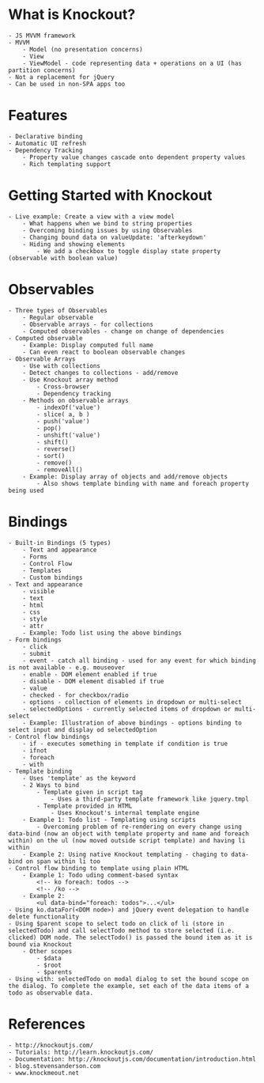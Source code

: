 # What is Knockout?
    - JS MVVM framework
    - MVVM
        - Model (no presentation concerns)
        - View
        - ViewModel - code representing data + operations on a UI (has partition concerns)
    - Not a replacement for jQuery
    - Can be used in non-SPA apps too

# Features
    - Declarative binding
    - Automatic UI refresh
    - Dependency Tracking
        - Property value changes cascade onto dependent property values
        - Rich templating support

# Getting Started with Knockout
    - Live example: Create a view with a view model
        - What happens when we bind to string properties
        - Overcoming binding issues by using Observables
        - Changing bound data on valueUpdate: 'afterkeydown'
        - Hiding and showing elements
            - We add a checkbox to toggle display state property (observable with boolean value)

# Observables
    - Three types of Observables
        - Regular observable
        - Observable arrays - for collections
        - Computed observables - change on change of dependencies
    - Computed observable
        - Example: Display computed full name
        - Can even react to boolean observable changes
    - Observable Arrays
        - Use with collections
        - Detect changes to collections - add/remove
        - Use Knockout array method
            - Cross-browser
            - Dependency tracking
        - Methods on observable arrays
            - indexOf('value')
            - slice( a, b )
            - push('value')
            - pop()
            - unshift('value')
            - shift()
            - reverse()
            - sort()
            - remove()
            - removeAll()
        - Example: Display array of objects and add/remove objects
            - Also shows template binding with name and foreach property being used

# Bindings
    - Built-in Bindings (5 types)
        - Text and appearance
        - Forms
        - Control Flow
        - Templates
        - Custom bindings
    - Text and appearance
        - visible
        - text
        - html
        - css
        - style
        - attr
        - Example: Todo list using the above bindings
    - Form bindings
        - click
        - submit
        - event - catch all binding - used for any event for which binding is not available - e.g. mouseover
        - enable - DOM element enabled if true
        - disable - DOM element disabled if true
        - value
        - checked - for checkbox/radio
        - options - collection of elements in dropdown or multi-select
        - selectedOptions - currently selected items of dropdown or multi-select
        - Example: Illustration of above bindings - options binding to select input and display od selectedOption
    - Control flow bindings
        - if - executes something in template if condition is true
        - ifnot
        - foreach
        - with
    - Template binding
        - Uses 'template' as the keyword
        - 2 Ways to bind
            - Template given in script tag
                - Uses a third-party template framework like jquery.tmpl
            - Template provided in HTML 
                - Uses Knockout's internal template engine
        - Example 1: Todo list - Templating using scripts
            - Overcoming problem of re-rendering on every change using data-bind (now an object with template property and name and foreach within) on the ul (now moved outside script template) and having li within
        - Example 2: Using native Knockout templating - chaging to data-bind on span within li too
    - Control flow binding to template using plain HTML
        - Example 1: Todo uding comment-based syntax
            <!-- ko foreach: todos -->
            <!-- /ko -->
        - Example 2:
            <ul data-bind="foreach: todos">...</ul>
    - Using ko.dataFor(<DOM node>) and jQuery event delegation to handle delete functionality
    - Using $parent scope to select todo on click of li (store in selectedTodo) and call selectTodo method to store selected (i.e. clicked) DOM node. The selectTodo() is passed the bound item as it is bound via Knockout
        - Other scopes
            - $data
            - $root
            - $parents
    - Using with: selectedTodo on modal dialog to set the bound scope on the dialog. To complete the example, set each of the data items of a todo as observable data.

# References
    - http://knockoutjs.com/
    - Tutorials: http://learn.knockoutjs.com/
    - Documentation: http://knockoutjs.com/documentation/introduction.html
    - blog.stevensanderson.com
    - www.knockmeout.net